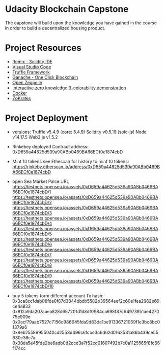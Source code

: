 # Udacity Blockchain Capstone

The capstone will build upon the knowledge you have gained in the course in order to build a decentralized housing product. 

# Project Resources

* [Remix - Solidity IDE](https://remix.ethereum.org/)
* [Visual Studio Code](https://code.visualstudio.com/)
* [Truffle Framework](https://truffleframework.com/)
* [Ganache - One Click Blockchain](https://truffleframework.com/ganache)
* [Open Zeppelin ](https://openzeppelin.org/)
* [Interactive zero knowledge 3-colorability demonstration](http://web.mit.edu/~ezyang/Public/graph/svg.html)
* [Docker](https://docs.docker.com/install/)
* [ZoKrates](https://github.com/Zokrates/ZoKrates)

# Project Deployment

* versions: Truffle v5.4.9 (core: 5.4.9)
            Solidity v0.5.16 (solc-js)
            Node v14.17.5
            Web3.js v1.5.2


* Rinkebey deployed Contract address: 0xD659a44625d539a90ABb0469BA66ECf0e1874cbD
* Mint 10 tokens  see Ethescan for history to mint 10 tokens: https://rinkeby.etherscan.io/address/0xD659a44625d539a90ABb0469BA66ECf0e1874cbD
                                   
* open Sea Market Palce URL https://testnets.opensea.io/assets/0xD659a44625d539a90ABb0469BA66ECf0e1874cbD/1
                            https://testnets.opensea.io/assets/0xD659a44625d539a90ABb0469BA66ECf0e1874cbD/2
                            https://testnets.opensea.io/assets/0xD659a44625d539a90ABb0469BA66ECf0e1874cbD/3
                            https://testnets.opensea.io/assets/0xD659a44625d539a90ABb0469BA66ECf0e1874cbD/4
                            https://testnets.opensea.io/assets/0xD659a44625d539a90ABb0469BA66ECf0e1874cbD/5
                            https://testnets.opensea.io/assets/0xD659a44625d539a90ABb0469BA66ECf0e1874cbD/6
                            https://testnets.opensea.io/assets/0xD659a44625d539a90ABb0469BA66ECf0e1874cbD/7
                            https://testnets.opensea.io/assets/0xD659a44625d539a90ABb0469BA66ECf0e1874cbD/8
                            https://testnets.opensea.io/assets/0xD659a44625d539a90ABb0469BA66ECf0e1874cbD/9
                            https://testnets.opensea.io/assets/0xD659a44625d539a90ABb0469BA66ECf0e1874cbD/10

* buy 5 tokens form different account Tx hash:
                                        0x3ca8cc1dab08fde0f87d3844dbdb5582b39564eef2c60e1fea2682e69ce4a933
                                        0x812a9da207aaea828d657201d1d8df0984ca698f87c64973951ae427075e909e
                                        0x0ecf79aab7527c7156d986645fda9d83de1be91336721069f1e3bc8bc01379a6 
                                        0x8eb25589955040cd2553d496c6fcbc3c6d62d0163531a86b439ce55630c36c7a 
                                        0x38da5e45fde2be6adb0d2ccd3a7f52cc01607492b7c0a1125565f8fc66f174cc 

